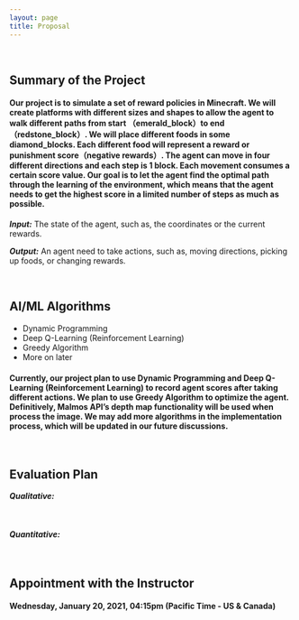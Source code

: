 ```yaml
---
layout: page
title: Proposal
---
```




<br />

## Summary of the Project


#### Our project is to simulate a set of reward policies in Minecraft. We will create platforms with different sizes and shapes to allow the agent to walk different paths from start （emerald_block）to end（redstone_block）. We will place different foods in some diamond_blocks. Each different food will represent a reward or punishment score（negative rewards）. The agent can move in four different directions and each step is 1 block. Each movement consumes a certain score value. Our goal is to let the agent find the optimal path through the learning of the environment, which means that the agent needs to get the highest score in a limited number of steps as much as possible.

***Input:***
The state of the agent, such as, the coordinates or the current rewards. 

***Output:***
An agent need to take actions, such as, moving directions, picking up foods, or changing rewards.






<br />

## AI/ML Algorithms 
 
- Dynamic Programming
- Deep Q-Learning (Reinforcement Learning)
- Greedy Algorithm
- More on later
#### Currently, our project plan to use Dynamic Programming and Deep Q-Learning (Reinforcement Learning) to record agent scores after taking different actions. We plan to use Greedy Algorithm to optimize the agent. Definitively, Malmos API’s depth map functionality will be used when process the image. We may add more algorithms in the implementation process, which will be updated in our future discussions.


<br />

## Evaluation Plan
    
    
***Qualitative:***

#### 
<br />
    
***Quantitative:***

####



<br />

## Appointment with the Instructor

#### Wednesday, January 20, 2021, 04:15pm (Pacific Time - US & Canada)
